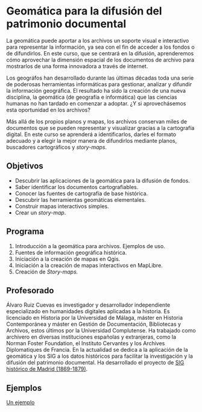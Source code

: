 # Geomática para la difusión del patrimonio documental

<p>La geomática puede aportar a los archivos un soporte visual e interactivo para representar la información, ya sea con el fin de acceder a los fondos o de difundirlos. En este curso, que se centrará en la difusión, aprenderemos cómo aprovechar la dimensión espacial de los documentos de archivo para mostrarlos de una forma innovadora a través de internet.</p>

<p>Los geográfos han desarrollado durante las últimas décadas toda una serie de poderosas herramientas informáticas para gestionar, analizar y difundir la información geográfica. El resultado ha sido la creación de una nueva disciplina, la geomática (de geografía e informática) que las ciencias humanas no han tardado en comenzar a adoptar. ¿Y si aprovechásemos esta oportunidad en los archivos?</p>

<p>Más allá de los propios planos y mapas, los archivos conservan miles de documentos que se pueden representar y visualizar gracias a la cartografía digital. En este curso se aprenderá a identificarlos, darles el formato adecuado y a elegir la mejor manera de difundirlos mediante planos, buscadores cartográficos y <i>story-maps</i>.</p>

## Objetivos

<ul>
    <li>Descubrir las aplicaciones de la geomática para la difusión de fondos.</li>
    <li>Saber identificar los documentos cartografiables.</li>
    <li>Conocer las fuentes de cartografía de base histórica.</li>
    <li>Descubrir las herramientas geomáticas elementales.</li>
    <li>Construir mapas interactivos simples.</li>
    <li>Crear un <i>story-map</i>.</li>
</ul>

## Programa

 <ol>
    <li>Introducción a la geomática para archivos. Ejemplos de uso.</li>
    <li>Fuentes de información geográfica histórica.</li>
    <li>Iniciación a la creación de mapas en Qgis.</li>
    <li>Iniciación a la creación de mapas interactivos en MapLibre.</li>
    <li>Creación de <i>Story-maps.</i></li>
</ol>

## Profesorado

<p>Álvaro Ruiz Cuevas es investigador y desarrollador independiente especializado en humanidades digitales aplicadas a la historia. Es licenciado en Historia por la Universidad de Málaga, máster en Historia Contemporánea y máster en Gestión de Documentación, Bibliotecas y Archivos, estos últimos por la Universidad Complutense. Ha trabajado como archivero en diversas instituciones españolas y extranjeras, como la Norman Foster Foundation, el Instituto Cervantes y los Archives Diplomatiques de Francia. En la actualidad se dedica a la aplicación de la geomática y los SIG a los datos históricos para facilitar la investigación y la difusión del patrimonio documental. Ha desarrollado el proyecto de <a href="https://madridxix.es">SIG histórico de Madrid (1869-1879)</a>.</p>

## Ejemplos

<a href="https://alvaroruc.github.io/Geomatica-para-archivos/slider.html">Un ejemplo</a>
